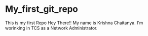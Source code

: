 # My_first_git_repo
This is my first Repo
Hey There!! My name is Krishna Chaitanya.
I'm worinking in TCS as a Network Administrator.
